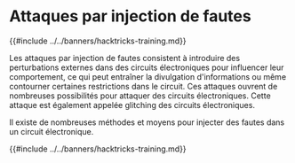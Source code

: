 # Attaques par injection de fautes

{{#include ../../banners/hacktricks-training.md}}

Les attaques par injection de fautes consistent à introduire des perturbations externes dans des circuits électroniques pour influencer leur comportement, ce qui peut entraîner la divulgation d'informations ou même contourner certaines restrictions dans le circuit. Ces attaques ouvrent de nombreuses possibilités pour attaquer des circuits électroniques. Cette attaque est également appelée glitching des circuits électroniques.

Il existe de nombreuses méthodes et moyens pour injecter des fautes dans un circuit électronique.

{{#include ../../banners/hacktricks-training.md}}
